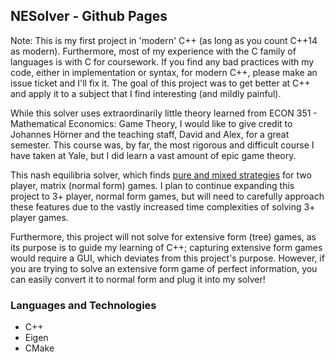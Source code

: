 ## NESolver - Github Pages

Note: This is my first project in 'modern' C++ (as long as you count C++14 as modern). Furthermore, most of my experience with the C family of languages is with C for coursework. If you find any bad practices with my code, either in implementation or syntax, for modern C++, please make an issue ticket and I'll fix it. The goal of this project was to get better at C++ and apply it to a subject that I find interesting (and mildly painful).

While this solver uses extraordinarily little theory learned from ECON 351 - Mathematical Economics: Game Theory, I would like to give credit to Johannes Hörner and the teaching staff, David and Alex, for a great semester. This course was, by far, the most rigorous and difficult course I have taken at Yale, but I did learn a vast amount of epic game theory.

This nash equilibria solver, which finds [pure and mixed strategies](https://en.wikipedia.org/wiki/Strategy_(game_theory)) for two player, matrix (normal form) games. I plan to continue expanding this project to 3+ player, normal form games, but will need to carefully approach these features due to the vastly increased time complexities of solving 3+ player games.

Furthermore, this project will not solve for extensive form (tree) games, as its purpose is to guide my learning of C++; capturing extensive form games would require a GUI, which deviates from this project's purpose. However, if you are trying to solve an extensive form game of perfect information, you can easily convert it to normal form and plug it into my solver!

### Languages and Technologies
- C++
- Eigen
- CMake




